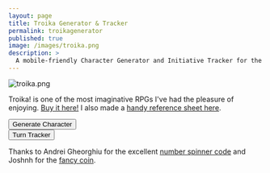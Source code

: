 ```yaml
---
layout: page
title: Troika Generator & Tracker
permalink: troikagenerator
published: true
image: /images/troika.png
description: >
  A mobile-friendly Character Generator and Initiative Tracker for the Troika! RPG.
---
```


![troika.png]({{site.url}}/images/troika.png)

Troika! is one of the most imaginative RPGs I've had the pleasure of enjoying. [Buy it here!](https://www.melsonia.com/troika-17-p.asp) I also made a [handy reference sheet here](/files/troikaRef.pdf).

<div class="row">
  <div class="col tightSpacing buttonWrapper"><button id="weaponButton" class="btn troikabtn btn-lg" onclick="generate()">Generate Character</button></div>
  <div class="col tightSpacing buttonWrapper"><button id="weaponButton" class="btn troikabtn btn-lg" onclick="showTracker()">Turn Tracker</button></div>
</div>

<div class="container generatorCard" id="charCard" style="display:none;">
  <div class="row">
    <div class="col-12 tightSpacing h1" id="charClass">THIS IS BROKEN! FLEE!</div>
    <div class="col-12 p" style="margin-top:0;" id="charSource">Source: BROKEN</div>
  </div>
  <hr class="tightSpacing">
  <div class="row" style="justify-content: space-around !important;">
    <div class="col-md-3 col-12 tightSpacing h3" id="charStamina"></div>
    <div class="col-md-3 col-12 tightSpacing h3" id="charSkill"></div>
    <div class="col-md-3 col-12 tightSpacing h3" id="charLuck"></div>
  </div>
  <hr class="tightSpacing">
  <div class="row">

  </div>
  <div class="row">
    <div class="col-xl-6 col-12" id="descr">
    </div>
    <div class="col-xl-6 col-12" id="poss">
    </div>
  </div>
  <h3 style="text-align: center;">TAKE A SCREENSHOT SO YOU DON'T LOSE YOUR CHARACTER</h3>
</div>

<div class="container generatorCard" id="turnCard" style="display:none;">
  <div class="row">
    <div class="col" style="max-width: 250px;">
      <div class="number-input">
        <button onclick="this.parentNode.querySelector('input[type=number]').stepDown()"></button>
        <input class="quantity" min="0" name="quantity" value="4" type="number" max="20" id="turnPC">
        <button onclick="this.parentNode.querySelector('input[type=number]').stepUp()" class="plus"></button>
      </div>
    </div>
    <div class="col">
      <h2 class="tightSpacing">Player Characters</h2>
    </div>
  </div>


  <div class="row">
    <div class="col" style="max-width: 250px;">
      <div class="number-input">
        <button onclick="this.parentNode.querySelector('input[type=number]').stepDown()"></button>
        <input class="quantity" min="0" name="quantity" value="0" type="number" max="999" id="turnHench">
        <button onclick="this.parentNode.querySelector('input[type=number]').stepUp()" class="plus"></button>
      </div>
    </div>
    <div class="col">
      <h2 class="tightSpacing">Henchlings</h2>
    </div>
  </div>

  <div class="row">
    <div class="col" style="max-width: 250px;">
      <div class="number-input">
        <button onclick="this.parentNode.querySelector('input[type=number]').stepDown()"></button>
        <input class="quantity" min="0" name="quantity" value="10" type="number" max="999" id="turnEnemy">
        <button onclick="this.parentNode.querySelector('input[type=number]').stepUp()" class="plus"></button>
      </div>
    </div>
    <div class="col">
      <h2 class="tightSpacing">Combined Enemy Initiative</h2>
    </div>
  </div>

  <hr class="tightSpacing">

  <div class="row">
    <div class="col tightSpacing buttonWrapper"><button class="btn troikabtn btn-lg" onclick="turns('round')">New Round</button></div>
    <div class="col tightSpacing buttonWrapper"><button id="nextTurn" class="btn troikabtn btn-lg" onclick="turns('next')" style="display:none;">Next Turn</button></div>
  </div>

  <div class="coinDiv">
    <div class="coin" id="tokenCoin">
      <div id="coinText">New Round</div>
    </div>
  </div>


<div class="row" style="margin-top:20px;">
  <div class="col-md-5 col" id="turnList" style="display:none;">
      <h3 class="tightSpacing"></h3>
  </div>
  <div class="col-md-7 col" id="tokenList" style="display:none;">
      <h3 class="tightSpacing">Set the numbers above then click "New Round".</h3>
  </div>
</div>


</div>

Thanks to Andrei Gheorghiu for the excellent [number spinner code](https://stackoverflow.com/a/45396364/2611856) and Joshnh for the [fancy coin](http://jsfiddle.net/joshnh/Bz22S/).

<script async src="/_pages/troika.js" charset="utf-8"></script>